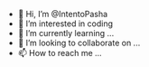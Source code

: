 - 👋 Hi, I’m @IntentoPasha
- 👀 I’m interested in coding
- 🌱 I’m currently learning ...
- 💞️ I’m looking to collaborate on ...
- 📫 How to reach me ...

<!---
IntentoPasha/IntentoPasha is a ✨ special ✨ repository because its `README.md` (this file) appears on your GitHub profile.
You can click the Preview link to take a look at your changes.
--->
